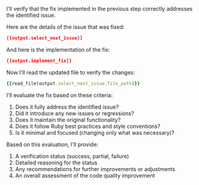 I'll verify that the fix implemented in the previous step correctly addresses the identified issue.

Here are the details of the issue that was fixed:
```json
{{output.select_next_issue}}
```

And here is the implementation of the fix:
```json
{{output.implement_fix}}
```

Now I'll read the updated file to verify the changes:
```ruby
{{read_file(output.select_next_issue.file_path)}}
```

I'll evaluate the fix based on these criteria:
1. Does it fully address the identified issue?
2. Did it introduce any new issues or regressions?
3. Does it maintain the original functionality?
4. Does it follow Ruby best practices and style conventions?
5. Is it minimal and focused (changing only what was necessary)?

Based on this evaluation, I'll provide:
1. A verification status (success, partial, failure)
2. Detailed reasoning for the status
3. Any recommendations for further improvements or adjustments
4. An overall assessment of the code quality improvement 